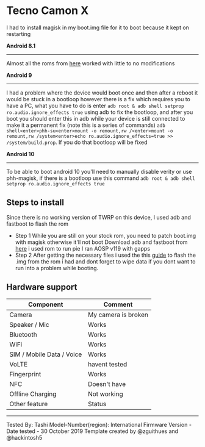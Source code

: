# Tecno Camon X

I had to install magisk in my boot.img file for it to boot because it kept on restarting

**Android 8.1**
***

Almost all the roms from [here](https://github.com/phhusson/treble_experimentations/releases) worked with little to no modifications


**Android 9**
***

I had a problem where the device would boot once and then after a reboot it would be stuck in a bootloop however there is a fix which requires you to have a PC, what you have to do is enter `adb root & adb shell setprop ro.audio.ignore_effects true` using adb to fix the bootloop, and after you boot you should enter this in adb while your device is still connected to make it a permanent fix (note this is a series of commands)  `adb shell<enter>phh-su<enter>mount -o remount,rw /<enter>mount -o remount,rw /system<enter>echo ro.audio.ignore_effects=true >> /system/build.prop`. If you do that bootloop will be fixed

**Android 10**
***
To be able to boot android 10 you'll need to manually disable verity or use phh-magisk,
if there is a bootloop use this command `adb root & adb shell setprop ro.audio.ignore_effects true`

## Steps to install
Since there is no working version of TWRP on this device, I used adb and fastboot to flash the rom
* Step 1
While you are still on your stock rom, you need to patch boot.img with magisk otherwise it'll not boot
Download adb and fastboot from [here](https://androidmtk.com/download-minimal-adb-and-fastboot-tool)
i used  rom to run pie
I ran AOSP v119 with gapps
* Step 2
After getting the necessary files i used the this [guide](https://www.xda-developers.com/flash-generic-system-image-project-treble-device/) to flash the .img from the rom i had and dont forget to wipe data if you dont want to run into a problem while booting.

## Hardware support

| Component                 |      Comment                                                       |
|---------------------------|--------------------------------------------------------------------|
| Camera                    | My camera is broken                                                    |
| Speaker / Mic             | Works                                                              |
| Bluetooth                 | Works                                                              |
| WiFi                      | Works                                                              |
| SIM / Mobile Data / Voice | Works                                                              |
| VoLTE                     | havent tested                                                    |
| Fingerprint               | Works                                                              |
| NFC                       | Doesn't have                                                       |
| Offline Charging          | Not working                                                        |
| Other feature             | Status                                                             |
---

Tested By: Tashi 
Model-Number(region): International
Firmware Version - 
Date tested - 30 October 2019
Template created by @zguithues and @hackintosh5
